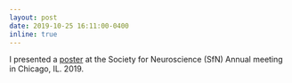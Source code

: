 ```yaml
---
layout: post
date: 2019-10-25 16:11:00-0400
inline: true
---
```


I presented a <a href='http://ewinapun.com/publications'>poster</a> at the Society for Neuroscience (SfN) Annual meeting in Chicago, IL. 2019.
